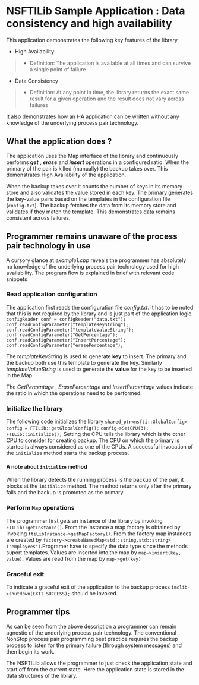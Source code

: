 # NSFTILib Sample Application : Data consistency and high availability

This application demonstrates the following key features of the library

*   High Availability
>    -   Definition: The application is available at all times and can survive a single point of failure
*   Data Consistency
>    -   Definition: At any point in time, the library returns the exact same result for a given operation and the result does not vary across failures

It also demonstrates how an HA application can be written without any knowledge of the underlying process pair technology.

## What the application does ?

The application uses the Map interface of the library and continuously performs ___get___ , ___erase___ and ___insert___ operations in a configured ratio. When the primary of the pair is killed (manually) the backup takes over. This demonstrates High Availability of the application. 

When the backup takes over it counts the number of keys in its memory store and also validates the value stored in each key. The primary generates the key-value pairs based on the templates in the configuration file (`config.txt`). The backup fetches the data from its memory store and validates if they match the template. This demonstrates data remains consistent across failures.

## Programmer remains unaware of the process pair technology in use

A cursory glance at _example1.cpp_ reveals the programmer has absolutely no knowledge of the underlying process pair technology used for high availability. The program flow is explained in brief with relevant code snippets

### Read application configuration
The application first reads the configuration file _config.txt_. It has to be noted that this is not required by the library and is just part of the application logic.
    `configReader conf = configReader("data.txt");`
    `conf.readConfigParameter("templateKeyString");`
    `conf.readConfigParameter("templateValueString");`
    `conf.readConfigParameter("GetPercentage");`
    `conf.readConfigParameter("InsertPercentage");`
    `conf.readConfigParameter("erasePercentage");`

The _templateKeyString_ is used to generate __key__ to insert. The primary and the backup both use this template to generate the key. Similarly _templateValueString_ is used to generate the __value__ for the key to be inserted in the Map. 

The _GetPercentage_ , _ErasePercentage_ and _InsertPercentage_ values indicate the ratio in which the operations need to be performed.

### Initialize the library
The following code initializes the library
`shared_ptr<nsfti::GlobalConfig> config = FTILib::getGlobalConfig();`
`config->SetCPU(3);`
`FTILib::initialize();`
Setting the CPU tells the library which is the other CPU to consider for creating backup. The CPU on which the primary is started is always considered as one of the CPUs. A successful invocation of the `initialize` method starts the backup process.

#### A note about `initialize` method
When the library detects the running process is the backup of the pair, it blocks at the `initialize` method. The method returns only after the primary fails and the backup is promoted as the primary. 

### Perform `Map` operations
The programmer first gets an instance of the library by invoking `FTILib::getInstance()`. From the instance a map factory is obtained by invoking `ftiLibInstance->getMapFactory()`. From the factory map instances are created by `factory->createNamedMap<std::string,std::string>("employees")`.Programer have to specify the data type since the methods suport templates. Values are inserted into the map by `map->insert(key, value)`. Values are read from the map by `map->get(key)`

### Graceful exit
To indicate a graceful exit of the application to the backup process `imclib->shutdown(EXIT_SUCCESS);` should be invoked.

## Programmer tips 
As can be seen from the above description a programmer can remain agnostic of the underlying process pair technology. The conventional NonStop process pair programming best practice requires the backup process to listen for the primary failure (through system messages) and then begin its work.

The NSFTILib allows the programmer to just check the application state and start off from the current state. Here the application state is stored in the data structures of the library.

